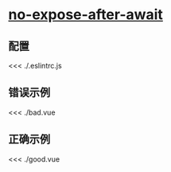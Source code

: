 # [no-expose-after-await](https://eslint.vuejs.org/rules/no-expose-after-await.html)

## 配置

<<< ./.eslintrc.js

## 错误示例

<<< ./bad.vue

## 正确示例

<<< ./good.vue
